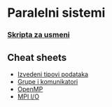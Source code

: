 # Paralelni sistemi

### [Skripta za usmeni](https://docs.google.com/document/d/1rMPZIIegOACXych8uAFRQoeqmFOy0J9B1khz6bUv-go/edit?usp=sharing)

## Cheat sheets

- [Izvedeni tipovi podataka](IzvedeniTipovi.md)
- [Grupe i komunikatori](Grupe.md)
- [OpenMP](OpenMP.md)
- [MPI I/O](MPIFiles.md)
